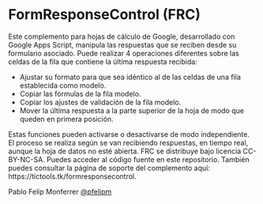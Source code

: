 # FormResponseControl (FRC)

Este complemento para hojas de cálculo de Google, desarrollado con Google Apps Script, manipula las respuestas que se reciben desde su formulario asociado. Puede realizar 4 operaciones diferentes sobre las celdas de la fila que contiene la última respuesta recibida:
<ul>
  <li>Ajustar su formato para que sea idéntico al de las celdas de una fila establecida como modelo.
  <li>Copiar las fórmulas de la fila modelo.
  <li>Copiar los ajustes de validación de la fila modelo.
  <li>Mover la última respuesta a la parte superior de la hoja de modo que queden en primera posición.
</ul>
Estas funciones pueden activarse o desactivarse de modo independiente. El proceso se realiza según se van recibiendo respuestas, en tiempo real, aunque la hoja de datos no esté abierta. FRC se distribuye bajo licencia CC-BY-NC-SA. Puedes acceder al código fuente en este repositorio. También puedes consultar la página de soporte del complemento aquí: https://tictools.tk/formresponsecontrol.

Pablo Felip Monferrer
<a href="https://twitter.com/pfelipm">@pfelipm</a>
